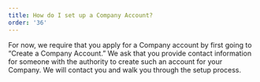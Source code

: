 ```yaml
---
title: How do I set up a Company Account?
order: '36'
---
```



For now, we require that you apply for a Company account by first going to “Create a Company Account.” We ask that you provide contact information for someone with the authority to create such an account for your Company. We will contact you and walk you through the setup process.